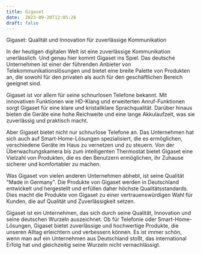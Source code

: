 ```yaml
---
title: Gigaset
date:  2023-09-20T12:05:26
draft: false
---
```


Gigaset: Qualität und Innovation für zuverlässige Kommunikation

In der heutigen digitalen Welt ist eine zuverlässige Kommunikation unerlässlich. Und genau hier kommt Gigaset ins Spiel. Das deutsche Unternehmen ist einer der führenden Anbieter von Telekommunikationslösungen und bietet eine breite Palette von Produkten an, die sowohl für den privaten als auch für den geschäftlichen Bereich geeignet sind.

Gigaset ist vor allem für seine schnurlosen Telefone bekannt. Mit innovativen Funktionen wie HD-Klang und erweiterten Anruf-Funktionen sorgt Gigaset für eine klare und kristallklare Sprachqualität. Darüber hinaus bieten die Geräte eine hohe Reichweite und eine lange Akkulaufzeit, was sie zuverlässig und praktisch macht.

Aber Gigaset bietet nicht nur schnurlose Telefone an. Das Unternehmen hat sich auch auf Smart-Home-Lösungen spezialisiert, die es ermöglichen, verschiedene Geräte im Haus zu vernetzen und zu steuern. Von der Überwachungskamera bis zum intelligenten Thermostat bietet Gigaset eine Vielzahl von Produkten, die es den Benutzern ermöglichen, ihr Zuhause sicherer und komfortabler zu machen.

Was Gigaset von vielen anderen Unternehmen abhebt, ist seine Qualität "Made in Germany". Die Produkte von Gigaset werden in Deutschland entwickelt und hergestellt und erfüllen daher höchste Qualitätsstandards. Dies macht die Produkte von Gigaset zu einer vertrauenswürdigen Wahl für Kunden, die auf Qualität und Zuverlässigkeit setzen.

Gigaset ist ein Unternehmen, das sich durch seine Qualität, Innovation und seine deutschen Wurzeln auszeichnet. Ob für Telefonie oder Smart-Home-Lösungen, Gigaset bietet zuverlässige und hochwertige Produkte, die unseren Alltag erleichtern und verbessern können. Es ist immer schön, wenn man auf ein Unternehmen aus Deutschland stoßt, das international Erfolg hat und gleichzeitig seine Wurzeln nicht vernachlässigt.